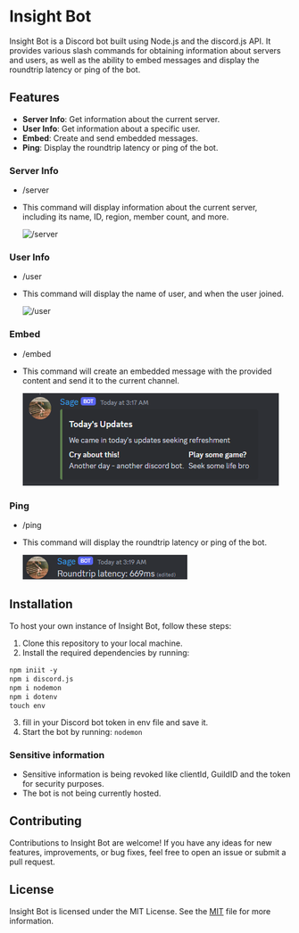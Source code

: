 # Insight Bot

Insight Bot is a Discord bot built using Node.js and the discord.js API. It provides various slash commands for obtaining information about servers and users, as well as the ability to embed messages and display the roundtrip latency or ping of the bot.

## Features

- **Server Info**: Get information about the current server.
- **User Info**: Get information about a specific user.
- **Embed**: Create and send embedded messages.
- **Ping**: Display the roundtrip latency or ping of the bot.

### Server Info
- /server
- This command will display information about the current server, including its name, ID, region, member count, and more.

  ![/server](images/server.png)

### User Info
- /user
- This command will display the name of user, and when the user joined.

  ![/user](images/user.png)

### Embed
- /embed
- This command will create an embedded message with the provided content and send it to the current channel.

  ![/embed](images/embed.png)

### Ping
- /ping
- This command will display the roundtrip latency or ping of the bot.

  ![/ping](images/ping.png)

## Installation

To host your own instance of Insight Bot, follow these steps:

1. Clone this repository to your local machine.
2. Install the required dependencies by running:
```
npm iniit -y
npm i discord.js
npm i nodemon
npm i dotenv
touch env
```

3. fill in your Discord bot token in env file and save it.
4. Start the bot by running: ``` nodemon ```

### Sensitive information 
- Sensitive information is being revoked like clientId, GuildID and the token for security purposes.
- The bot is not being currently hosted.

## Contributing

Contributions to Insight Bot are welcome! If you have any ideas for new features, improvements, or bug fixes, feel free to open an issue or submit a pull request.

## License

Insight Bot is licensed under the MIT License. See the [MIT](LICENSE) file for more information.
